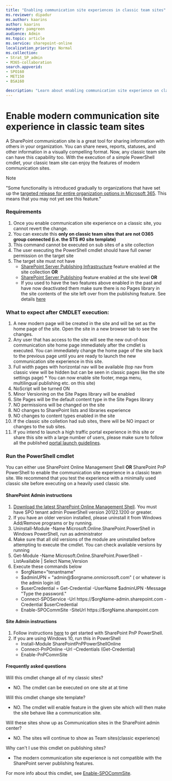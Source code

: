 ```yaml
---
title: "Enabling communication site experiences in classic team sites"
ms.reviewer: dipadur
ms.author: kaarins
author: kaarins
manager: pamgreen
audience: Admin
ms.topic: article
ms.service: sharepoint-online
localization_priority: Normal
ms.collection:  
- Strat_SP_admin
- M365-collaboration
search.appverid:
- SPO160
- MET150
- BSA160

description: "Learn about enabling communication site experience on classic team sites."
---
```


# Enable modern communication site experience in classic team sites
A SharePoint communication site is a great tool for sharing information with others in your organization. You can share news, reports, statuses, and other information in a visually compelling format. Now, any classic team site can have this capability too. With the execution of a simple PowerShell cmdlet, your classic team site can enjoy the features of modern communication sites. 

> [!NOTE]
> "Some functionality is introduced gradually to organizations that have set up the [targeted release for entire organization options in Microsoft 365](https://support.office.com/en-us/article/3b3adfa4-1777-4ff0-b606-fb8732101f47). This means that you may not yet see this feature."


### Requirements

1.	Once you enable communication site experience on a classic site, you cannot revert the change.
2.	You can execute this **only on classic team sites that are not O365 group connected (i.e. the STS #0 site template)**
3.	This command cannot be executed on sub sites of a site collection
4.	The user executing the PowerShell cmdlet should have full owner permission on the target site 
5.	The target site must not have
    * [SharePoint Server Publishing Infrastructure](https://support.microsoft.com/en-us/office/enable-publishing-features-479677a6-8b33-4ac7-907d-071c1c7e4518) feature enabled at the site collection **OR**
    * [SharePoint Server Publishing](https://support.microsoft.com/en-us/office/enable-publishing-features-479677a6-8b33-4ac7-907d-071c1c7e4518) feature enabled at the site level **OR**
    * If you used to have the two features above enabled in the past and have now deactivated them make sure there is no Pages library in the site contents of the site left over from the publishing feature. See details [here](https://support.microsoft.com/en-us/office/features-enabled-in-a-sharepoint-online-publishing-site-3ab3810c-3c2c-4361-9d0e-0cbe666ea0b0)

### What to expect after CMDLET execution:

1.   A new modern page will be created in the site and will be set as the home page of the site. Open the site in a new browser tab to see the changes. 
2.   Any user that has access to the site will see the new out-of-box communication site home page immediately after the cmdlet is executed. You can immediately change the home page of the site back to the previous page until you are ready to launch the new communication site experience in this site.
3.   Full width pages with horizontal nav will be available (top nav from classic view will be hidden but can be seen in classic pages like the site settings page)
    *   You can now enable site footer, mega menu, multilingual publishing etc. on this site)
4.   NoScript will be turned ON
5.	 Minor Versioning on the Site Pages library will be enabled
6.	 Site Pages will be the default content type in the Site Pages library
7.	 NO permissions will be changed on the site
8.	 NO changes to SharePoint lists and libraries experience
9.	 NO changes to content types enabled in the site
10.  If the classic site colletion had sub sites, there will be NO impact or changes to the sub sites. 
11. If you intend to launch a high traffic portal experience in this site or share this site with a large number of users, please make sure to follow all the published [portal launch guidelines](https://docs.microsoft.com/sharepoint/portal-health).

### Run the PowerShell cmdlet

You can either use SharePoint Online Management Shell **OR** SharePoint PnP PowerShell to enable the communication site experience in a classic team site. We recommend that you test the experience with a minimally used classic site before executing on a heavily used classic site.

#### SharePoint Admin instructions

1. [Download the latest SharePoint Online Management Shell](https://go.microsoft.com/fwlink/p/?LinkId=255251). You must have  SPO tenant admin PowerShell version 20122.1200 or greater.
2. If you have an older version installed, please uninstall it from Windows Add/Remove programs or by running.
3. Uninstall-Module -Name Microsoft.Online.SharePoint.PowerShell in Windows PowerShell, run as administrator
4. Make sure that all old versions of the module are uninstalled before attempting to execute the cmdlet. You can check available versions by running 
5. Get-Module -Name Microsoft.Online.SharePoint.PowerShell -ListAvailable | Select Name,Version
6. Execute these commands below 
    * $orgName="tenantname"
    * $adminUPN = "admin@$orgname.onmicrosoft.com" ( or whatever is the admin login id)
    * $userCredential = Get-Credential -UserName $adminUPN -Message "Type the password."
    * Connect-SPOService -Url https://$orgName-admin.sharepoint.com -Credential $userCredential
    * Enable-SPOCommSite -SiteUrl https://$orgName.sharepoint.com


#### Site Admin instructions

1.	Follow instructions [here](https://docs.microsoft.com/powershell/sharepoint/sharepoint-pnp/sharepoint-pnp-cmdlets?view=sharepoint-ps) to get started with SharePoint PnP PowerShell.
2.	If you are using Windows 10, run this in PowerShell
    * Install-Module SharePointPnPPowerShellOnline
    * Connect-PnPOnline –Url <Url of Targetsite> –Credentials (Get-Credential)
    * Enable-PnPCommSite

#### Frequently asked questions

Will this cmdlet change all of my classic sites?
  * NO. The cmdlet can be executed on one site at at time

Will this cmdlet change site template?
  * NO. The cmdlet will enable feature in the given site which will then make the site behave like a communication site.

Will these sites show up as Communication sites in the SharePoint admin center?
  * NO. The sites will continue to show as Team sites(classic experience)

Why can't I use this cmdlet on publishing sites?
  * The modern communication site experience is not compatible with the SharePoint server publishing features.



For more info about this cmdlet, see [Enable-SPOCommSite](/powershell/module/sharepoint-online/Enable-SPOCommSite). 
